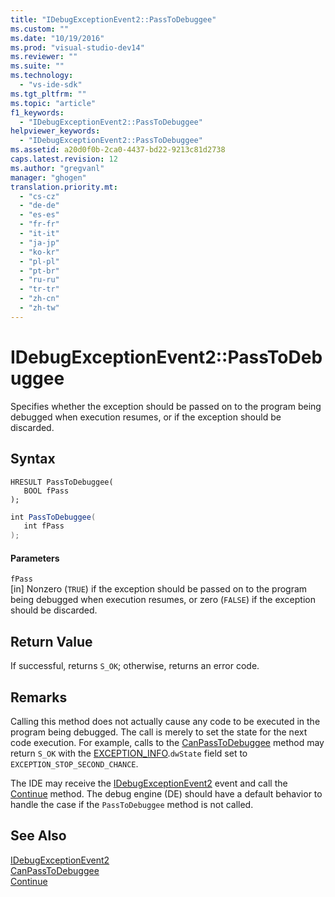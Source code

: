 ```yaml
---
title: "IDebugExceptionEvent2::PassToDebuggee"
ms.custom: ""
ms.date: "10/19/2016"
ms.prod: "visual-studio-dev14"
ms.reviewer: ""
ms.suite: ""
ms.technology: 
  - "vs-ide-sdk"
ms.tgt_pltfrm: ""
ms.topic: "article"
f1_keywords: 
  - "IDebugExceptionEvent2::PassToDebuggee"
helpviewer_keywords: 
  - "IDebugExceptionEvent2::PassToDebuggee"
ms.assetid: a20d0f0b-2ca0-4437-bd22-9213c81d2738
caps.latest.revision: 12
ms.author: "gregvanl"
manager: "ghogen"
translation.priority.mt: 
  - "cs-cz"
  - "de-de"
  - "es-es"
  - "fr-fr"
  - "it-it"
  - "ja-jp"
  - "ko-kr"
  - "pl-pl"
  - "pt-br"
  - "ru-ru"
  - "tr-tr"
  - "zh-cn"
  - "zh-tw"
---
```

# IDebugExceptionEvent2::PassToDebuggee
Specifies whether the exception should be passed on to the program being debugged when execution resumes, or if the exception should be discarded.  
  
## Syntax  
  
```cpp#  
HRESULT PassToDebuggee(  
   BOOL fPass  
);  
```  
  
```c#  
int PassToDebuggee(  
   int fPass  
);  
```  
  
#### Parameters  
 `fPass`  
 [in] Nonzero (`TRUE`) if the exception should be passed on to the program being debugged when execution resumes, or zero (`FALSE`) if the exception should be discarded.  
  
## Return Value  
 If successful, returns `S_OK`; otherwise, returns an error code.  
  
## Remarks  
 Calling this method does not actually cause any code to be executed in the program being debugged. The call is merely to set the state for the next code execution. For example, calls to the [CanPassToDebuggee](../extensibility-debugger-reference/idebugexceptionevent2--canpasstodebuggee.md) method may return `S_OK` with the [EXCEPTION_INFO](../extensibility-debugger-reference/exception_info.md).`dwState` field set to `EXCEPTION_STOP_SECOND_CHANCE`.  
  
 The IDE may receive the [IDebugExceptionEvent2](../extensibility-debugger-reference/idebugexceptionevent2.md) event and call the [Continue](../extensibility-debugger-reference/idebugprogram2--continue.md) method. The debug engine (DE) should have a default behavior to handle the case if the `PassToDebuggee` method is not called.  
  
## See Also  
 [IDebugExceptionEvent2](../extensibility-debugger-reference/idebugexceptionevent2.md)   
 [CanPassToDebuggee](../extensibility-debugger-reference/idebugexceptionevent2--canpasstodebuggee.md)   
 [Continue](../extensibility-debugger-reference/idebugprogram2--continue.md)